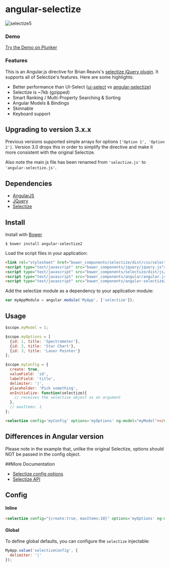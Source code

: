 angular-selectize
==================
![selectize5](https://cloud.githubusercontent.com/assets/4087667/5633745/2cfeac18-958f-11e4-9e62-6eba90547b4c.png)

### Demo
[Try the Demo on Plunker](http://plnkr.co/edit/nTf19f?p=preview)

### Features
This is an Angular.js directive for Brian Reavis's [selectize jQuery plugin](http://brianreavis.github.io/selectize.js/). It supports all of Selectize's features. Here are some highlights:

* Better performance than UI-Select ([ui-select](http://plnkr.co/edit/pSJNHS?p=preview) vs [angular-selectize](http://plnkr.co/edit/23VkhV?p=preview))
* Selectize is ~7kb (gzipped)
* Smart Ranking / Multi-Property Searching & Sorting
* Angular Models & Bindings
* Skinnable
* Keyboard support


## Upgrading to version 3.x.x
Previous versions supported simple arrays for options `['Option 1', 'Option 2']`. Version 3.0 drops this in order
to simplify the directive and make it more consistent with the original Selectize.

Also note the main js file has been renamed from `'selectize.js'` to `'angular-selectize.js'`.


## Dependencies

- [AngularJS](http://angularjs.org/)
- [JQuery](http://jquery.com/)
- [Selectize](http://brianreavis.github.io/selectize.js/)

## Install
Install with [Bower](http://bower.io)

`$ bower install angular-selectize2`

Load the script files in your application:
```html
<link rel="stylesheet" href="bower_components/selectize/dist/css/selectize.default.css ">
<script type="text/javascript" src="bower_components/jquery/jquery.js"></script>
<script type="text/javascript" src="bower_components/selectize/dist/js/standalone/selectize.min.js"></script>
<script type="text/javascript" src="bower_components/angular/angular.js"></script>
<script type="text/javascript" src="bower_components/angular-selectize2/dist/angular-selectize.js"></script>
```


Add the selectize module as a dependency to your application module:

```javascript
var myAppModule = angular.module('MyApp', ['selectize']);
```

## Usage

```javascript
$scope.myModel = 1;

$scope.myOptions = [
  {id: 1, title: 'Spectrometer'},
  {id: 2, title: 'Star Chart'},
  {id: 3, title: 'Laser Pointer'}
];

$scope.myConfig = {
  create: true,
  valueField: 'id',
  labelField: 'title',
  delimiter: '|',
  placeholder: 'Pick something',
  onInitialize: function(selectize){
    // receives the selectize object as an argument
  },
  // maxItems: 1
};
```


```html
<selectize config='myConfig' options='myOptions' ng-model="myModel"></selectize>
```
## Differences in Angular version
Please note in the example that, unlike the original Selectize, options should NOT be passed in the config object.

##More Documentation
- [Selectize config options](https://github.com/brianreavis/selectize.js/blob/master/docs/usage.md)
- [Selectize API](https://github.com/brianreavis/selectize.js/blob/master/docs/api.md)

## Config
#### Inline

```html
<selectize config="{create:true, maxItems:10}" options='myOptions' ng-model="myModel"></selectize>
```


#### Global
To define global defaults, you can configure the `selectize` injectable:

```javascript
MyApp.value('selectizeConfig', {
  delimiter: '|'
});
```
